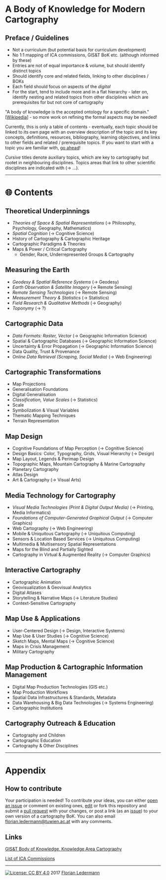 # A Body of Knowledge for Modern Cartography


## Preface / Guidelines

- Not a curriculum (but potential basis for curriculum development)
- No 1:1 mapping of ICA commissions, GIS&T BoK etc. (although informed by these)
- Entries are not of equal importance & volume, but should identify distinct topics
- Should identify core and related fields, linking to other disciplines / BOKs
- Each field should focus on aspects of the *digital*
- For the start, tend to include more and in a flat hierarchy - later on, identify nesting and related topics from other disciplines which are prerequisites for but not core of cartography

"A body of knowledge is the accepted ontology for a specific domain." [[Wikipedia](https://en.wikipedia.org/wiki/Body_of_knowledge)] - so more work on refining the formal aspects may be needed!

Currently, this is only a table of contents - eventually, each topic should be linked to its own page with an overview description of the topic and its key concepts, definitions, resources, bibliography, learning objectives, and links to other fields and related / prerequisite topics. If you want to start with a topic you are familiar with, [go ahead](#how-to-contribute)!

*Cursive* titles denote auxiliary topics, which are key to cartography but rootet in neighbouring disciplines. Topics areas that link to other scientific disciplines are indicated with (-> ...).

----

# :globe_with_meridians: Contents


## Theoretical Underpinnings

- *Theories of Space & Spatial Representations* (-> Philosophy, Psychology, Geography, Mathematics)
- *Spatial Cognition* (-> Cognitive Science)
- History of Cartography & Cartographic Heritage
- Cartographic Paradigms & Theories
- Maps & Power / Critical Cartography
  - Gender, Race, Underrepresented Groups & Cartography


## Measuring the Earth

- *Geodesy & Spatial Reference Systems* (-> Geodesy)
- *Earth Observation & Satellite Imagery* (-> Remote Sensing)
- *Remote Sensing Technologies* (-> Remote Sensing)
- *Measurement Theory & Statistics* (-> Statistics)
- *Field Research & Qualitative Methods* (-> Geography)
- *Toponymy* (-> ?)


## Cartographic Data

- *Data Formats: Raster, Vector* (-> Geographic Information Science)
- Spatial & Cartographic Databases (-> Geographic Information Science)
- Uncertainty & Error Propagation (-> Geographic Information Science)
- Data Quality, Trust & Provenance
- *Online Data Retrieval (Scraping, Social Media)* (-> Web Engineering)


## Cartographic Transformations

- Map Projections
- Generalisation Foundations
- Digital Generalisation
- *Classification, Value Scales* (-> Statistics)
- Scale
- Symbolization & Visual Variables
- Thematic Mapping Techniques
- Terrain Representation


## Map Design

- Cognitive Foundations of Map Perception (-> Cognitive Science)
- Design Basics: Color, Typography, Grids, Visual Hierarchy (-> Design)
- Map Layout, Legends & Perimap Design
- Topographic Maps, Mountain Cartography & Marine Cartography
- Planetary Cartography
- Atlas Design
- Art & Cartography (-> Visual Arts)


## Media Technology for Cartography

- *Visual Media Technologies (Print & Digital Output Media)* (-> Printing, Media Informatics)
- *Foundations of Computer-Generated Graphical Output* (-> Computer Graphics)
- Web Cartography (-> Web Engineering)
- Mobile & Uniquitous Cartography (-> Uniquitous Computing)
- Sensors & Location Based Services (-> Uniquitous Computing)
- Multimedia & Multisensory Spatial Representations
- Maps for the Blind and Partially Sighted
- Cartography in Virtual & Augmented Reality (-> Computer Graphics)


## Interactive Cartography

- Cartographic Animation
- Geovisualization & Geovisual Analytics
- Digital Atlases
- Storytelling & Narrative Maps (-> Literature Studies)
- Context-Sensitive Cartography


## Map Use & Applications

- User-Centered Design (-> Design, Interactive Systems)
- Map Use & User Studies (-> Cognitive Science)
- Sketch Maps, Mental Maps (-> Cognitive Science)
- Maps in Crisis Management
- Military Cartography


## Map Production & Cartographic Information Management

- Digital Map Production Technologies (GIS etc.)
- Map Production Workflows
- Spatial Data Infrastructures & Standards, Metadata
- Data Warehousing & Big Data Technologies (-> Systems Engineering)
- Cartographic Institutions


## Cartography Outreach & Education

- Cartography and Children
- Cartographic Education
- Cartography & Other Disciplines

----

# Appendix

## How to contribute

Your participation is needed! To contribute your ideas, you can either [open an issue](https://github.com/floledermann/bok-modern-cartography/issues) or comment on existing ones, [edit](https://github.com/floledermann/bok-modern-cartography/edit/master/README.md) or fork this repository and submit a [pull request](https://github.com/floledermann/bok-modern-cartography/compare) with your changes, or post a link (as an [issue](https://github.com/floledermann/bok-modern-cartography/issues)) to your own version of a cartography BoK. You can also email florian.ledermann@tuwien.ac.at with any comments.

## Links

[GIS&T Body of Knowledge, Knowledge Area Cartography](http://gistbok.ucgis.org/all-topics?term_node_tid_depth=97)

[List of ICA Commissions](http://icaci.org/commissions/)

<!---
## Contributors

Name | Email | Twitter | Institution
---  |---    |---      |---
Florian Ledermann | florian.ledermann@tuwien.ac.at | [@floledermann](http://twitter.com/floledermann) | [TU Wien FB Kartographie](http://cartography.tuwien.ac.at/)

--->

----

[![License: CC BY 4.0](https://licensebuttons.net/l/by/4.0/80x15.png)](https://creativecommons.org/licenses/by/4.0/) 2017 [Florian Ledermann](http://twitter.com/floledermann)
<!--- & [Contributors](#contributors) --->
